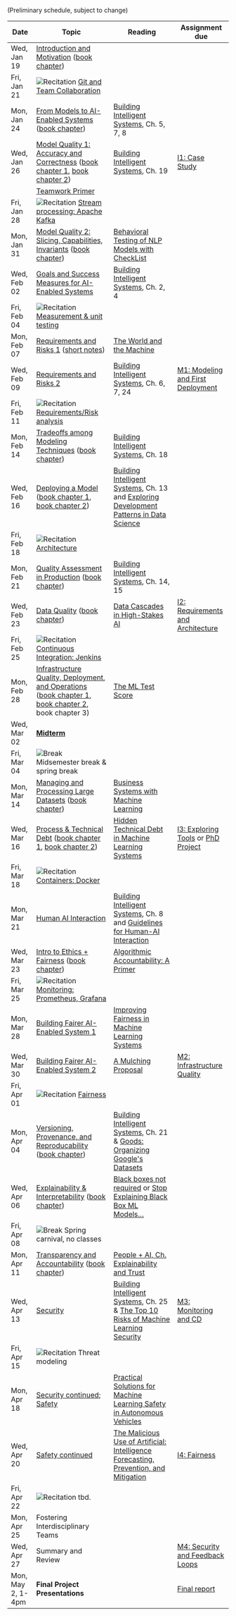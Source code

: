 
(Preliminary schedule, subject to change)


| Date  | Topic | Reading | Assignment due |
| -     | -     | -       | -              |
| Wed, Jan 19 | [Introduction and Motivation](https://ckaestne.github.io/seai/S2022/slides/01_introduction/intro.html) ([book chapter](https://ckaestne.medium.com/introduction-to-machine-learning-in-production-eef7427426f1)) | |  |
| Fri, Jan 21 | ![Recitation](https://img.shields.io/badge/-rec-yellow.svg) [Git and Team Collaboration](https://github.com/ckaestne/seai/tree/S2022/recitations/01_git_and_collaboration) | |  |
| Mon, Jan 24 | [From Models to AI-Enabled Systems](https://ckaestne.github.io/seai/S2022/slides/02_systems/systems.html) ([book chapter](https://ckaestne.medium.com/machine-learning-in-production-from-models-to-systems-e1422ec7cd65)) | [Building Intelligent Systems](https://cmu.primo.exlibrisgroup.com/permalink/01CMU_INST/6lpsnm/alma991019649190004436), Ch. 5, 7, 8 |  |
| Wed, Jan 26 | [Model Quality 1: Accuracy and Correctness](https://ckaestne.github.io/seai/S2022/slides/03_modelquality/modelquality1.html) ([book chapter 1](https://ckaestne.medium.com/model-quality-defining-correctness-and-fit-a8361b857df), [book chapter 2](https://ckaestne.medium.com/model-quality-measuring-prediction-accuracy-38826216ebcb)) | [Building Intelligent Systems](https://cmu.primo.exlibrisgroup.com/permalink/01CMU_INST/6lpsnm/alma991019649190004436), Ch. 19 | [I1: Case Study](https://github.com/ckaestne/seai/blob/S2022/assignments/I1_case_study.md) |
|  | [Teamwork Primer](https://ckaestne.github.io/seai/S2022/slides/03_modelquality/teams.html) |  |  |
| Fri, Jan 28 | ![Recitation](https://img.shields.io/badge/-rec-yellow.svg) [Stream processing: Apache Kafka](https://github.com/ckaestne/seai/tree/S2022/recitations/02_kafka) | |  |
| Mon, Jan 31 | [Model Quality 2: Slicing, Capabilities, Invariants](https://ckaestne.github.io/seai/S2022/slides/03_modelquality/modelquality2.html) ([book chapter](https://ckaestne.medium.com/model-quality-slicing-capabilities-invariants-and-other-testing-strategies-27e456027bd)) | [Behavioral Testing of NLP Models with CheckList](https://homes.cs.washington.edu/~wtshuang/static/papers/2020-acl-checklist.pdf) |  |
| Wed, Feb 02 | [Goals and Success Measures for AI-Enabled Systems](https://ckaestne.github.io/seai/S2022/slides/04_goals/goals.html) | [Building Intelligent Systems](https://cmu.primo.exlibrisgroup.com/permalink/01CMU_INST/6lpsnm/alma991019649190004436), Ch. 2, 4 |  |
| Fri, Feb 04 | ![Recitation](https://img.shields.io/badge/-rec-yellow.svg) [Measurement & unit testing](https://github.com/ckaestne/seai/tree/S2022/recitations/03_Unit_testing_and_Measurement) | |  |
| Mon, Feb 07 | [Requirements and Risks 1](https://ckaestne.github.io/seai/S2022/slides/05_requirements_i/requirements.html) ([short notes](https://ckaestne.medium.com/the-world-and-the-machine-and-responsible-machine-learning-1ae72353c5ae)) | [The World and the Machine](http://mcs.open.ac.uk/mj665/icse17kn.pdf) |  |
| Wed, Feb 09 | [Requirements and Risks 2](https://ckaestne.github.io/seai/S2022/slides/06_requirements_ii/requirements_ii.html) | [Building Intelligent Systems](https://cmu.primo.exlibrisgroup.com/permalink/01CMU_INST/6lpsnm/alma991019649190004436), Ch. 6, 7, 24 | [M1: Modeling and First Deployment](https://github.com/ckaestne/seai/blob/S2022/assignments/project.md#milestone-1-recommendation-model-and-first-deployment) |
| Fri, Feb 11 | ![Recitation](https://img.shields.io/badge/-rec-yellow.svg) [Requirements/Risk analysis](https://github.com/ckaestne/seai/tree/S2022/recitations/04_requirements_and_risk) | |  |
| Mon, Feb 14 | [Tradeoffs among Modeling Techniques](https://ckaestne.github.io/seai/S2022/slides/07_tradeoffs/tradeoffs.html) ([book chapter](https://ckaestne.medium.com/quality-drivers-in-architectures-for-ml-enabled-systems-836f21c44334)) | [Building Intelligent Systems](https://cmu.primo.exlibrisgroup.com/permalink/01CMU_INST/6lpsnm/alma991019649190004436), Ch. 18 |  |
| Wed, Feb 16 | [Deploying a Model](https://ckaestne.github.io/seai/S2022/slides/08_deploying_a_model/architecture.html)  ([book chapter 1](https://ckaestne.medium.com/thinking-like-a-software-architect-121ea6919871), [book chapter 2](https://ckaestne.medium.com/deploying-a-model-f0b7ffefd06a)) | [Building Intelligent Systems](https://cmu.primo.exlibrisgroup.com/permalink/01CMU_INST/6lpsnm/alma991019649190004436), Ch. 13 and [Exploring Development Patterns in Data Science](https://www.theorylane.com/2017/10/20/some-development-patterns-in-data-science/) |  |
| Fri, Feb 18 | ![Recitation](https://img.shields.io/badge/-rec-yellow.svg) [Architecture](https://github.com/ckaestne/seai/blob/S2022/recitations/05_software_architecture/Recitation%205%20-%20Software%20Architecture.pdf) | |  |
| Mon, Feb 21 | [Quality Assessment in Production](https://ckaestne.github.io/seai/S2022/slides/09_qainproduction/qainproduction.html) ([book chapter](https://ckaestne.medium.com/quality-assurance-in-production-for-ml-enabled-systems-4d1b3442316f)) | [Building Intelligent Systems](https://cmu.primo.exlibrisgroup.com/permalink/01CMU_INST/6lpsnm/alma991019649190004436), Ch. 14, 15 |  |
| Wed, Feb 23 | [Data Quality](https://ckaestne.github.io/seai/S2022/slides/10_dataquality/dataquality.html) ([book chapter](https://ckaestne.medium.com/quality-assurance-in-production-for-ml-enabled-systems-4d1b3442316f)) | [Data Cascades in High-Stakes AI](https://dl.acm.org/doi/abs/10.1145/3411764.3445518) | [I2: Requirements and Architecture](https://github.com/ckaestne/seai/blob/S2022/assignments/I2_requirements_architecture.md) |
| Fri, Feb 25 | ![Recitation](https://img.shields.io/badge/-rec-yellow.svg) [Continuous Integration: Jenkins](https://github.com/ckaestne/seai/tree/S2022/recitations/06_continuous_integration) | |  |
| Mon, Feb 28 | [Infrastructure Quality, Deployment, and Operations](https://ckaestne.github.io/seai/S2022/slides/11_infrastructurequality/infrastructurequality.html) ([book chapter 1](https://ckaestne.medium.com/automating-the-ml-pipeline-eb0f570b4fc9), [book chapter 2](https://ckaestne.medium.com/planning-for-operations-of-ml-enabled-systems-a3d18e07ef7c), book chapter 3) | [The ML Test Score](https://research.google.com/pubs/archive/46555.pdf) |  |
| Wed, Mar 02 | **[Midterm](https://github.com/ckaestne/seai/tree/S2022/exams)** | |  |
| Fri, Mar 04 | ![Break](https://img.shields.io/badge/-break-red.svg) Midsemester break & spring break | |  |
| Mon, Mar 14 | [Managing and Processing Large Datasets](https://ckaestne.github.io/seai/S2022/slides/12_dataatscale/dataatscale.html) ([book chapter](https://ckaestne.medium.com/scaling-ml-enabled-systems-b5c6b1527bc)) | [Business Systems with Machine Learning](https://www.youtube.com/watch?v=_bvrzYOA8dY) |  |
| Wed, Mar 16 | [Process & Technical Debt](https://ckaestne.github.io/seai/S2022/slides/13_process/process.html) ([book chapter 1](https://ckaestne.medium.com/data-science-and-software-engineering-process-models-ea997ea53711), [book chapter 2](https://ckaestne.medium.com/technical-debt-in-machine-learning-systems-62035b82b6de)) | [Hidden Technical Debt in Machine Learning Systems](http://papers.nips.cc/paper/5656-hidden-technical-debt-in-machine-learning-systems.pdf) | [I3: Exploring Tools](https://github.com/ckaestne/seai/blob/S2022/assignments/I3_se4ai_tools.md) or [PhD Project](https://github.com/ckaestne/seai/blob/S2022/assignments/research_project.md) |
| Fri, Mar 18 | ![Recitation](https://img.shields.io/badge/-rec-yellow.svg) [Containers: Docker](https://github.com/ckaestne/seai/tree/S2022/recitations/07_docker) | |  |
| Mon, Mar 21 | [Human AI Interaction](https://ckaestne.github.io/seai/S2022/slides/14_human_ai_interaction/human_ai_interaction.html) | [Building Intelligent Systems](https://cmu.primo.exlibrisgroup.com/permalink/01CMU_INST/6lpsnm/alma991019649190004436), Ch. 8 and [Guidelines for Human-AI Interaction](https://dl.acm.org/doi/pdf/10.1145/3290605.3300233?casa_token=LozLAS6xY1YAAAAA:969CqbfAMIhDC1AIjF7L1DZgGMg71ECwjjXa_mzdj6RLvlL8LYSaSpglBSK3xhRuBnzGp-V4ebVKVw) |  |
| Wed, Mar 23 | [Intro to Ethics + Fairness](https://ckaestne.github.io/seai/S2022/slides/15_intro_ethics_fairness/intro-ethics-fairness.html) ([book chapter](https://ckaestne.medium.com/responsible-ai-engineering-c97e44e6c57a)) | [Algorithmic Accountability: A Primer](https://datasociety.net/wp-content/uploads/2018/04/Data_Society_Algorithmic_Accountability_Primer_FINAL-4.pdf) |  |
| Fri, Mar 25 | ![Recitation](https://img.shields.io/badge/-rec-yellow.svg) [Monitoring: Prometheus, Grafana](https://github.com/ckaestne/seai/tree/S2022/recitations/08_monitoring) | |  |
| Mon, Mar 28 | [Building Fairer AI-Enabled System 1](https://ckaestne.github.io/seai/S2022/slides/16_fairness_i/fairness_i.html) | [Improving Fairness in Machine Learning Systems](http://users.umiacs.umd.edu/~hal/docs/daume19fairness.pdf) |  |
| Wed, Mar 30 | [Building Fairer AI-Enabled System 2](https://ckaestne.github.io/seai/S2022/slides/17_fairness_ii/fairness_ii.html) | [A Mulching Proposal](https://dl.acm.org/doi/pdf/10.1145/3290607.3310433) | [M2: Infrastructure Quality](https://github.com/ckaestne/seai/blob/S2022/assignments/project.md#milestone-2-model-and-infrastructure-quality) |
| Fri, Apr 01 | ![Recitation](https://img.shields.io/badge/-rec-yellow.svg) [Fairness](https://github.com/ckaestne/seai/tree/S2022/recitations/09_fairness) | |  |
| Mon, Apr 04 | [Versioning, Provenance, and Reproducability](https://ckaestne.github.io/seai/S2022/slides/20_provenance/provenance.html) ([book chapter](https://ckaestne.medium.com/versioning-provenance-and-reproducibility-in-production-machine-learning-355c48665005)) | [Building Intelligent Systems](https://www.buildingintelligentsystems.com/), Ch. 21 & [Goods: Organizing Google's Datasets](http://research.google.com/pubs/archive/45390.pdf) |                                                              |
| Wed, Apr 06 | [Explainability & Interpretability](https://ckaestne.github.io/seai/S2022/slides/18_explainability/explainability.html) ([book chapter](https://ckaestne.medium.com/interpretability-and-explainability-a80131467856)) | [Black boxes not required](https://dataskeptic.com/blog/episodes/2020/black-boxes-are-not-required) or [Stop Explaining Black Box ML Models…](https://arxiv.org/abs/1811.10154) |  |
| Fri, Apr 08 | ![Break](https://img.shields.io/badge/-break-red.svg) Spring carnival, no classes | |  |
| Mon, Apr 11 | [Transparency and Accountability](https://ckaestne.github.io/seai/S2022/slides/19_transparency/transparency.html) ([book chapter](https://ckaestne.medium.com/transparency-and-accountability-in-ml-enabled-systems-f8ed0b6fd183)) | [People + AI, Ch. Explainability and Trust](https://pair.withgoogle.com/chapter/explainability-trust/) |  |
| Wed, Apr 13 | [Security](https://ckaestne.github.io/seai/S2022/slides/21_security/security.html) | [Building Intelligent Systems](https://cmu.primo.exlibrisgroup.com/permalink/01CMU_INST/6lpsnm/alma991019649190004436), Ch. 25 & [The Top 10 Risks of Machine Learning Security](https://ieeexplore.ieee.org/document/9107290) | [M3: Monitoring and CD](https://github.com/ckaestne/seai/blob/S2022/assignments/project.md#milestone-3-monitoring-and-continuous-deployment) |
| Fri, Apr 15 | ![Recitation](https://img.shields.io/badge/-rec-yellow.svg) Threat modeling | |  |
| Mon, Apr 18 | [Security continued](https://ckaestne.github.io/seai/S2022/slides/21_security/security.html); [Safety](https://ckaestne.github.io/seai/S2022/slides/22_safety/safety.html) |  [Practical Solutions for Machine Learning Safety in Autonomous Vehicles](http://ceur-ws.org/Vol-2560/paper40.pdf)  | |  |
| Wed, Apr 20 | [Safety continued](https://ckaestne.github.io/seai/S2022/slides/22_safety/safety.html) | [The Malicious Use of Artificial: Intelligence Forecasting, Prevention, and Mitigation](https://maliciousaireport.godaddysites.com/) | [I4: Fairness](https://github.com/ckaestne/seai/blob/S2022/assignments/I4_fairness.md) |
| Fri, Apr 22 | ![Recitation](https://img.shields.io/badge/-rec-yellow.svg) tbd. | |  |
| Mon, Apr 25 | Fostering Interdisciplinary Teams | |  |
| Wed, Apr 27 | Summary and Review | | [M4: Security and Feedback Loops](https://github.com/ckaestne/seai/blob/S2022/assignments/project.md#milestone-4-drift-and-feedback-loops) |
| Mon, May 2, 1-4pm | **Final Project Presentations** | | [Final report](https://github.com/ckaestne/seai/blob/S2022/assignments/project.md#final-report-and-presentation) |
